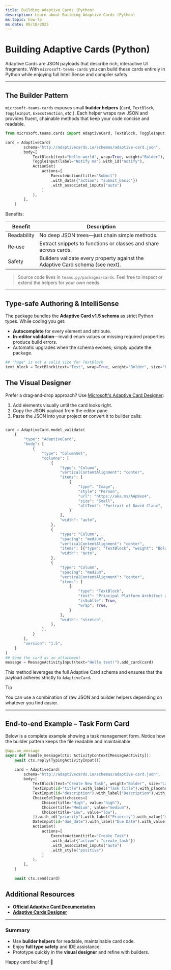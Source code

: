 ```yaml
---
title: Building Adaptive Cards (Python)
description: Learn about Building Adaptive Cards (Python)
ms.topic: how-to
ms.date: 09/18/2025
---
```


# Building Adaptive Cards (Python)

Adaptive Cards are JSON payloads that describe rich, interactive UI fragments.
With `microsoft-teams-cards` you can build these cards entirely in Python while enjoying full IntelliSense and compiler safety.

---

## The Builder Pattern

`microsoft-teams-cards` exposes small **builder helpers** (`Card`, `TextBlock`, `ToggleInput`, `ExecuteAction`, _etc._).
Each helper wraps raw JSON and provides fluent, chainable methods that keep your code concise and readable.

```python
from microsoft.teams.cards import AdaptiveCard, TextBlock, ToggleInput, ActionSet, ExecuteAction

card = AdaptiveCard(
        schema="http://adaptivecards.io/schemas/adaptive-card.json",
        body=[
            TextBlock(text="Hello world", wrap=True, weight="Bolder"),
            ToggleInput(label="Notify me").with_id("notify"),
            ActionSet(
                actions=[
                    ExecuteAction(title="Submit")
                    .with_data({"action": "submit_basic"})
                    .with_associated_inputs("auto")
                ]
            ),
        ],
    )
```

Benefits:

| Benefit     | Description                                                                   |
| ----------- | ----------------------------------------------------------------------------- |
| Readability | No deep JSON trees—just chain simple methods.                                 |
| Re‑use      | Extract snippets to functions or classes and share across cards.              |
| Safety      | Builders validate every property against the Adaptive Card schema (see next). |

> Source code lives in `teams.py/packages/cards`. Feel free to inspect or extend the helpers for your own needs.

---

## Type‑safe Authoring & IntelliSense

The package bundles the **Adaptive Card v1.5 schema** as strict Python types.
While coding you get:

- **Autocomplete** for every element and attribute.
- **In‑editor validation**—invalid enum values or missing required properties produce build errors.
- Automatic upgrades when the schema evolves; simply update the package.

```python
## "huge" is not a valid size for TextBlock
text_block = TextBlock(text="Test", wrap=True, weight="Bolder", size="huge"),
```

## The Visual Designer

Prefer a drag‑and‑drop approach? Use [Microsoft's Adaptive Card Designer](https://adaptivecards.microsoft.com/designer.html):

1. Add elements visually until the card looks right.
2. Copy the JSON payload from the editor pane.
3. Paste the JSON into your project **or** convert it to builder calls:

```python

card = AdaptiveCard.model_validate(
    {
        "type": "AdaptiveCard",
        "body": [
            {
                "type": "ColumnSet",
                "columns": [
                    {
                        "type": "Column",
                        "verticalContentAlignment": "center",
                        "items": [
                            {
                                "type": "Image",
                                "style": "Person",
                                "url": "https://aka.ms/AAp9xo4",
                                "size": "Small",
                                "altText": "Portrait of David Claux",
                            }
                        ],
                        "width": "auto",
                    },
                    {
                        "type": "Column",
                        "spacing": "medium",
                        "verticalContentAlignment": "center",
                        "items": [{"type": "TextBlock", "weight": "Bolder", "text": "David Claux", "wrap": True}],
                        "width": "auto",
                    },
                    {
                        "type": "Column",
                        "spacing": "medium",
                        "verticalContentAlignment": "center",
                        "items": [
                            {
                                "type": "TextBlock",
                                "text": "Principal Platform Architect at Microsoft",
                                "isSubtle": True,
                                "wrap": True,
                            }
                        ],
                        "width": "stretch",
                    },
                ],
            }
        ],
        "version": "1.5",
    }
)
## Send the card as an attachment
message = MessageActivityInput(text="Hello text!").add_card(card)
```

This method leverages the full Adaptive Card schema and ensures that the payload adheres strictly to `AdaptiveCard`.

> [!TIP]
> You can use a combination of raw JSON and builder helpers depending on whatever you find easier.

---

## End‑to‑end Example – Task Form Card

Below is a complete example showing a task management form. Notice how the builder pattern keeps the file readable and maintainable:

```python
@app.on_message
async def handle_message(ctx: ActivityContext[MessageActivity]):
    await ctx.reply(TypingActivityInput())

    card = AdaptiveCard(
        schema="http://adaptivecards.io/schemas/adaptive-card.json",
        body=[
            TextBlock(text="Create New Task", weight="Bolder", size="Large"),
            TextInput(id="title").with_label("Task Title").with_placeholder("Enter task title"),
            TextInput(id="description").with_label("Description").with_placeholder("Enter task details").with_is_multiline(True),
            ChoiceSetInput(choices=[
                Choice(title="High", value="high"),
                Choice(title="Medium", value="medium"),
                Choice(title="Low", value="low"),
            ]).with_id("priority").with_label("Priority").with_value("medium"),
            DateInput(id="due_date").with_label("Due Date").with_value(datetime.now().strftime("%Y-%m-%d")),
            ActionSet(
                actions=[
                    ExecuteAction(title="Create Task")
                    .with_data({"action": "create_task"})
                    .with_associated_inputs("auto")
                    .with_style("positive")
                ]
            ),
        ],
    )

    await ctx.send(card)
```


## Additional Resources

- [**Official Adaptive Card Documentation**](https://adaptivecards.microsoft.com/)
- [**Adaptive Cards Designer**](https://adaptivecards.microsoft.com/designer.html)

---

### Summary

- Use **builder helpers** for readable, maintainable card code.
- Enjoy **full type safety** and IDE assistance.
- Prototype quickly in the **visual designer** and refine with builders.

Happy card building! 🎉
